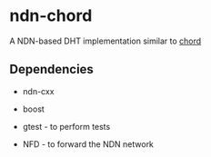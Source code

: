 # ndn-chord

A NDN-based DHT implementation similar to [chord](https://pdos.csail.mit.edu/papers/ton:chord/paper-ton.pdf)

## Dependencies

* ndn-cxx
* boost

* gtest - to perform tests
* NFD - to forward the NDN network


